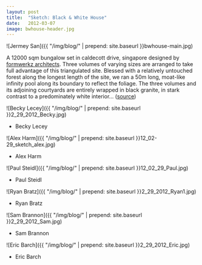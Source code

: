 ```yaml
---
layout: post
title:  "Sketch: Black & White House"
date:   2012-03-07
image: bwhouse-header.jpg
---
```


![Jermey San]({{ "/img/blog/" | prepend: site.baseurl }}bwhouse-main.jpg)

A 12000 sqm bungalow set in caldecott drive, singapore designed by [formwerkz architects](http://www.formwerkz.com/). Three volumes of varying sizes are arranged to take full advantage of this triangulated site. Blessed with a relatively untouched forest along the longest length of the site, we ran a 50m long, moat-like infinity pool along its boundary to reflect the foliage. The three volumes and its adjoining courtyards are entirely wrapped in black granite, in stark contrast to a predominately white interior… ([source](http://www.archdaily.com/211912/black-white-house-formwerkz-architects/))

![Becky Lecey]({{ "/img/blog/" | prepend: site.baseurl }}2_29_2012_Becky.jpg)
- Becky Lecey

![Alex Harm]({{ "/img/blog/" | prepend: site.baseurl }}12_02-29_sketch_alex.jpg)
- Alex Harm

![Paul Steidl]({{ "/img/blog/" | prepend: site.baseurl }}12_02_29_Paul.jpg)
- Paul Steidl

![Ryan Bratz]({{ "/img/blog/" | prepend: site.baseurl }}2_29_2012_Ryan1.jpg)
- Ryan Bratz

![Sam Brannon]({{ "/img/blog/" | prepend: site.baseurl }}2_29_2012_Sam.jpg)
- Sam Brannon

![Eric Barch]({{ "/img/blog/" | prepend: site.baseurl }}2_29_2012_Eric.jpg)
- Eric Barch